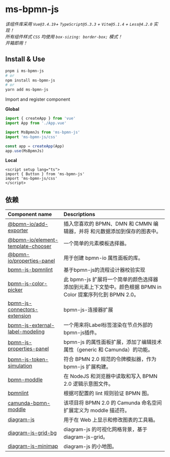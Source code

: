 # ms-bpmn-js

*该组件库采用 `Vue@3.4.19`+ `TypeScript@5.3.3` + `Vite@5.1.4` + `Less@4.2.0` 实现！*<br/>
*所有组件样式 `CSS` 均使用 `box-sizing: border-box;` 模式！*<br/>
*开箱即用！*


## Install & Use

```bash
pnpm i ms-bpmn-js
# or
npm install ms-bpmn-js
# or
yarn add ms-bpmn-js
```

Import and register component

**Global**

```ts
import { createApp } from 'vue'
import App from './App.vue'

import MsBpmnJs from 'ms-bpmn-js'
import 'ms-bpmn-js/css'

const app = createApp(App)
app.use(MsBpmnJs)
```

**Local**

```vue
<script setup lang="ts">
import { Button } from 'ms-bpmn-js'
import 'ms-bpmn-js/css'
</script>
```


## 依赖

Component name | Descriptions
:-- | :-- 
[@bpmn-io/add-exporter](https://github.com/bpmn-io/add-exporter) | 插入您喜欢的 BPMN、DMN 和 CMMN 编辑器，并将 和元数据添加到保存的图表中。
[@bpmn-io/element-template-chooser](https://github.com/bpmn-io/element-template-chooser) | 一个简单的元素模板选择器。
[@bpmn-io/properties-panel](https://github.com/bpmn-io/properties-panel) | 用于创建 bpmn-io 属性面板的库。
[bpmn-js-bpmnlint](https://github.com/bpmn-io/bpmn-js-bpmnlint) | 基于bpmn-js的流程设计器校验实现
[bpmn-js-color-picker](https://github.com/bpmn-io/bpmn-js-color-picker) | 此 bpmn-js 扩展将一个简单的颜色选择器添加到元素上下文垫中。颜色根据 BPMN in Color 提案序列化到 BPMN 2.0。
[bpmn-js-connectors-extension](https://github.com/bpmn-io/bpmn-js-connectors-extension) | bpmn-js-连接器扩展
[bpmn-js-external-label-modeling](https://github.com/miyuesc/bpmn-js-external-label-modeling) | 一个用来将Label标签渲染在节点外部的bpmn-js插件。
[bpmn-js-properties-panel](https://github.com/bpmn-io/bpmn-js-properties-panel) | bpmn-js 的属性面板扩展，添加了编辑技术属性（generic 和 Camunda）的功能。
[bpmn-js-token-simulation](https://github.com/bpmn-io/bpmn-js-token-simulation) | 符合 BPMN 2.0 规范的令牌模拟器，作为 bpmn-js 扩展构建。
[bpmn-moddle](https://github.com/bpmn-io/bpmn-moddle) | 在 NodeJS 和浏览器中读取和写入 BPMN 2.0 逻辑示意图文件。
[bpmnlint](https://github.com/bpmn-io/bpmnlint) | 根据可配置的 lint 规则验证 BPMN 图。
[camunda-bpmn-moddle](https://github.com/camunda/camunda-bpmn-moddle) | 该项目将 BPMN 2.0 的 Camunda 命名空间扩展定义为 moddle 描述符。
[diagram-js](https://github.com/bpmn-io/diagram-js) | 用于在 Web 上显示和修改图表的工具箱。
[diagram-js-grid-bg](https://github.com/miyuesc/diagram-js-grid-bg) | diagram-js 的可视化网格背景，基于 diagram-js-grid。
[diagram-js-minimap](https://github.com/bpmn-io/diagram-js-minimap) | diagram-js 的小地图。
